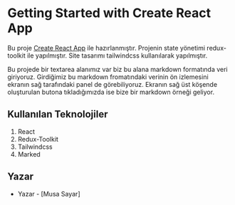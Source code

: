 # Getting Started with Create React App

Bu proje  [Create React App](https://github.com/facebook/create-react-app) ile hazırlanmıştır. Projenin state yönetimi redux-toolkit ile yapılmıştır.
Site tasarımı tailwindcss kullanılarak yapılmıştır.

Bu projede bir textarea alanımız var biz bu alana markdown formatında veri giriyoruz. Girdiğimiz bu markdown fromatındaki verinin ön izlemesini ekranın sağ tarafındaki panel de görebiliyoruz. Ekranın sağ üst köşende oluşturulan butona tıkladığımızda ise bize bir markdown örneği geliyor.


## Kullanılan Teknolojiler
1. React
2. Redux-Toolkit
3. Tailwindcss
4. Marked


## Yazar
- Yazar - [Musa Sayar]





